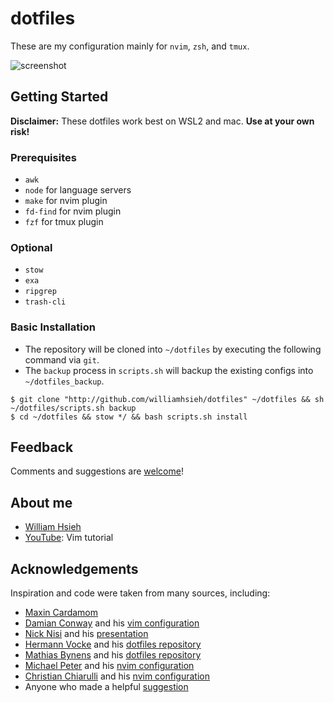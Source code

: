 # dotfiles
These are my configuration mainly for `nvim`, `zsh`, and `tmux`.

![screenshot](https://i.imgur.com/WUt1zrw.png)

## Getting Started
**Disclaimer:** These dotfiles work best on WSL2 and mac. **Use at your own risk!**

### Prerequisites
- `awk`
- `node` for language servers
- `make` for nvim plugin
- `fd-find` for nvim plugin
- `fzf` for tmux plugin

### Optional
- `stow`
- `exa`
- `ripgrep`
- `trash-cli`

### Basic Installation
* The repository will be cloned into `~/dotfiles` by executing the following command via `git`.
* The `backup` process in `scripts.sh` will backup the existing configs into `~/dotfiles_backup`.
```
$ git clone "http://github.com/williamhsieh/dotfiles" ~/dotfiles && sh ~/dotfiles/scripts.sh backup
$ cd ~/dotfiles && stow */ && bash scripts.sh install
```

## Feedback
Comments and suggestions are [welcome](https://github.com/WilliamHsieh/dotfiles/issues)!

## About me
* [William Hsieh](https://github.com/williamhsieh/)
* [YouTube](https://www.youtube.com/playlist?list=PL9_ICC0aO5tjEbqj4ivBFsafBx8Rw74fg): Vim tutorial

## Acknowledgements
Inspiration and code were taken from many sources, including:
* [Maxin Cardamom](https://github.com/changemewtf/no_plugins)
* [Damian Conway](http://damian.conway.org/About_us/Bio_formal.html) and his [vim configuration](https://github.com/thoughtstream/Damian-Conway-s-Vim-Setup)
* [Nick Nisi](https://nicknisi.com/) and his [presentation](https://github.com/nicknisi/vim-workshop)
* [Hermann Vocke](https://www.hamvocke.com/) and his [dotfiles repository](https://github.com/hamvocke/dotfiles)
* [Mathias Bynens](https://mathiasbynens.be/) and his [dotfiles repository](https://github.com/mathiasbynens/dotfiles/)
* [Michael Peter](https://mijope.de/) and his [nvim configuration](https://github.com/Allaman/nvim)
* [Christian Chiarulli](https://www.chrisatmachine.com/) and his [nvim configuration](https://github.com/ChristianChiarulli/nvim)
* Anyone who made a helpful [suggestion](https://github.com/WilliamHsieh/dotfiles/issues)
